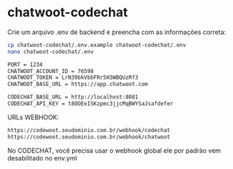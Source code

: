 # chatwoot-codechat

Crie um arquivo .env de backend e preencha com as informações correta:

```bash
cp chatwoot-codechat/.env.example chatwoot-codechat/.env
nano chatwoot-codechat/.env
```

```bash
PORT = 1234
CHATWOOT_ACCOUNT_ID = 76598
CHATWOOT_TOKEN = LrN39bkVbbFRr5H3WBQUzRf3
CHATWOOT_BASE_URL = https://app.chatwoot.com

CODECHAT_BASE_URL = http://localhost:8081
CODECHAT_API_KEY = t8OOEeISKzpmc3jjcMqBWYSaJsafdefer
```

URLs WEBHOOK:

```bash
https://codewoot.seudominio.com.br/webhook/codechat
https://codewoot.seudominio.com.br/webhook/chatwoot
```


No CODECHAT, você precisa usar o webhook global ele por padrão vem desabilitado no env.yml